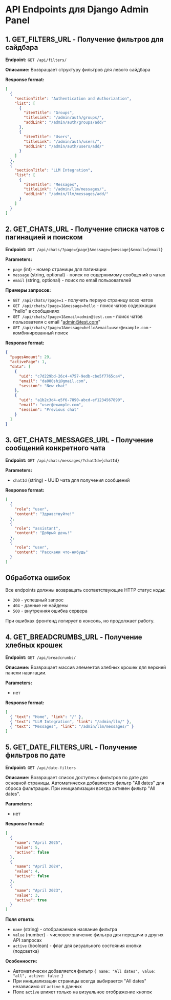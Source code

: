 # API Endpoints для Django Admin Panel

## 1. GET_FILTERS_URL - Получение фильтров для сайдбара

**Endpoint:** `GET /api/filters/`

**Описание:** Возвращает структуру фильтров для левого сайдбара

**Response format:**

```json
[
  {
    "sectionTitle": "Authentication and Authorization",
    "list": [
      {
        "itemTitle": "Groups",
        "titleLink": "/admin/auth/groups/",
        "addLink": "/admin/auth/groups/add/"
      },
      {
        "itemTitle": "Users",
        "titleLink": "/admin/auth/users/",
        "addLink": "/admin/auth/users/add/"
      }
    ]
  },
  {
    "sectionTitle": "LLM Integration",
    "list": [
      {
        "itemTitle": "Messages",
        "titleLink": "/admin/llm/messages/",
        "addLink": "/admin/llm/messages/add/"
      }
    ]
  }
]
```

## 2. GET_CHATS_URL - Получение списка чатов с пагинацией и поиском

**Endpoint:** `GET /api/chats/?page={page}&message={message}&email={email}`

**Parameters:**

- `page` (int) - номер страницы для пагинации
- `message` (string, optional) - поиск по содержимому сообщений в чатах
- `email` (string, optional) - поиск по email пользователей

**Примеры запросов:**

- `GET /api/chats/?page=1` - получить первую страницу всех чатов
- `GET /api/chats/?page=1&message=hello` - поиск чатов содержащих "hello" в сообщениях
- `GET /api/chats/?page=1&email=admin@test.com` - поиск чатов пользователя с email "admin@test.com"
- `GET /api/chats/?page=1&message=hello&email=user@example.com` - комбинированный поиск

**Response format:**

```json
{
  "pagesAmount": 29,
  "activePage": 1,
  "data": [
    {
      "uid": "c7d229bd-26c4-4757-9edb-cbe5f7765ca4",
      "email": "da000shi@gmail.com",
      "session": "New chat"
    },
    {
      "uid": "a1b2c3d4-e5f6-7890-abcd-ef1234567890",
      "email": "user@example.com",
      "session": "Previous chat"
    }
  ]
}
```

## 3. GET_CHATS_MESSAGES_URL - Получение сообщений конкретного чата

**Endpoint:** `GET /api/chats/messages/?chatId={chatId}`

**Parameters:**

- `chatId` (string) - UUID чата для получения сообщений

**Response format:**

```json
[
  {
    "role": "user",
    "content": "Здравствуйте!"
  },
  {
    "role": "assistant",
    "content": "Добрый день!"
  },
  {
    "role": "user",
    "content": "Расскажи что-нибудь"
  }
]
```

## Обработка ошибок

Все endpoints должны возвращать соответствующие HTTP статус коды:

- `200` - успешный запрос
- `404` - данные не найдены
- `500` - внутренняя ошибка сервера

При ошибках фронтенд логирует в консоль, но продолжает работу.

## 4. GET_BREADCRUMBS_URL - Получение хлебных крошек

**Endpoint:** `GET /api/breadcrumbs/`

**Описание:** Возвращает массив элементов хлебных крошек для верхней панели навигации.

**Parameters:**

- нет

**Response format:**

```json
[
  { "text": "Home", "link": "/" },
  { "text": "LLM Integration", "link": "/admin/llm/" },
  { "text": "Messages", "link": "/admin/llm/messages/" }
]
```

## 5. GET_DATE_FILTERS_URL - Получение фильтров по дате

**Endpoint:** `GET /api/date-filters`

**Описание:** Возвращает список доступных фильтров по дате для основной страницы. Автоматически добавляется фильтр "All dates" для сброса фильтрации. При инициализации всегда активен фильтр "All dates".

**Parameters:**

- нет

**Response format:**

```json
[
  {
    "name": "April 2025",
    "value": 5,
    "active": false
  },
  {
    "name": "April 2024",
    "value": 4,
    "active": false
  },
  {
    "name": "April 2023",
    "value": 3,
    "active": true
  }
]
```

**Поля ответа:**

- `name` (string) - отображаемое название фильтра
- `value` (number) - числовое значение фильтра для передачи в других API запросах
- `active` (boolean) - флаг для визуального состояния кнопки (подсветка)

**Особенности:**

- Автоматически добавляется фильтр `{ name: "All dates", value: "all", active: false }`
- При инициализации страницы всегда выбирается "All dates" независимо от `active` в данных
- Поле `active` влияет только на визуальное отображение кнопок

